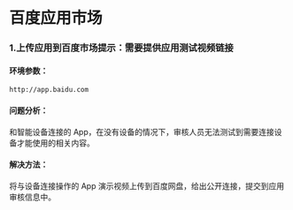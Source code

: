 # 百度应用市场

### 1.上传应用到百度市场提示：需要提供应用测试视频链接

#### 环境参数：

```
http://app.baidu.com
```

#### 问题分析：

和智能设备连接的 App，在没有设备的情况下，审核人员无法测试到需要连接设备才能使用的相关内容。


#### 解决方法：

将与设备连接操作的 App 演示视频上传到百度网盘，给出公开连接，提交到应用审核信息中。

